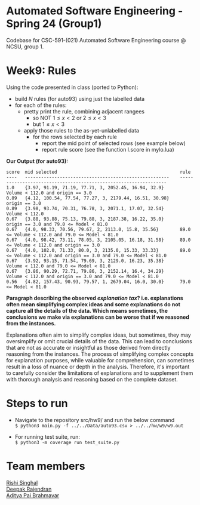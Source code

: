 # Automated Software Engineering - Spring 24 (Group1)
Codebase for CSC-591-(021) Automated Software Engineering course @ NCSU, group 1.

# Week9: Rules

Using the code presented in class (ported to Python):

- build $N$ rules (for auto93) using just the labelled data 
- for each of the rules:
  - pretty print the rule, combining adjacent rangees
      - so NOT $1 \le x < 2$ or $2 \le x < 3$
      - but $1 \le x < 3$  
  - apply those rules to the as-yet-unlabelled data
    - for the rows selected by each rule
      - report the mid point of selected rows (see example below)
      - report rule score (see the function l.score in mylo.lua)

**Our Output (for auto93):**

```
score  mid selected                                              rule
----   ------------------------------------------------------    -----------------------------------------------------------------
1.0    {3.97, 91.19, 71.19, 77.71, 3, 2052.45, 16.94, 32.9}      Volume < 112.0 and origin == 3.0
0.89   {4.12, 100.54, 77.54, 77.27, 3, 2179.44, 16.51, 30.98}    origin == 3.0
0.89   {3.98, 93.74, 70.31, 76.78, 3, 2071.1, 17.07, 32.54}      Volume < 112.0
0.67   {3.88, 93.88, 75.13, 79.88, 3, 2187.38, 16.22, 35.0}      origin == 3.0 and 79.0 <= Model < 81.0
0.67   {4.0, 98.33, 70.56, 79.67, 2, 2113.0, 15.8, 35.56}        89.0 <= Volume < 112.0 and 79.0 <= Model < 81.0
0.67   {4.0, 98.42, 73.11, 78.05, 3, 2105.05, 16.18, 31.58}      89.0 <= Volume < 112.0 and origin == 3.0
0.67   {4.0, 102.0, 71.33, 80.0, 3, 2135.0, 15.33, 33.33}        89.0 <= Volume < 112.0 and origin == 3.0 and 79.0 <= Model < 81.0
0.67   {3.92, 93.15, 71.54, 79.69, 3, 2129.0, 16.23, 35.38}      Volume < 112.0 and 79.0 <= Model < 81.0
0.67   {3.86, 90.29, 72.71, 79.86, 3, 2152.14, 16.4, 34.29}      Volume < 112.0 and origin == 3.0 and 79.0 <= Model < 81.0
0.56   {4.82, 157.43, 90.93, 79.57, 1, 2679.04, 16.0, 30.0}      79.0 <= Model < 81.0
```

**Paragraph describing the observed _explanation tax_? i.e. explanations often mean simplifying complex ideas and some explanations do not capture all the details
of the data. Which means sometimes, the conclusions we make via explanations can be worse that if we reasoned from the instances.**

Explanations often aim to simplify complex ideas, but sometimes, they may oversimplify or omit crucial details of the data. This can lead to conclusions that are not as accurate or insightful as those derived from directly reasoning from the instances. The process of simplifying complex concepts for explanation purposes, while valuable for comprehension, can sometimes result in a loss of nuance or depth in the analysis. Therefore, it's important to carefully consider the limitations of explanations and to supplement them with thorough analysis and reasoning based on the complete dataset.

# Steps to run
* Navigate to the repository src/hw9/ and run the below command <br/>
  `$ python3 main.py -f ../../Data/auto93.csv > ../../hw/w9/w9.out`
  
* For running test suite, run:<br/>
  `$ python3 -m coverage run test_suite.py`

# Team members
[Rishi Singhal](https://www.linkedin.com/in/rishi-singhal1101/)<br/>
[Deepak Rajendran](https://www.linkedin.com/in/deepr41)<br/>
[Aditya Pai Brahmavar](https://www.linkedin.com/in/adityapai16/)<br/>
